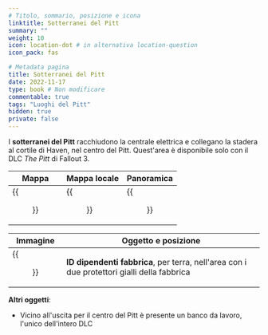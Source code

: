 ```yaml
---
# Titolo, sommario, posizione e icona
linktitle: Sotterranei del Pitt
summary: ""
weight: 10
icon: location-dot # in alternativa location-question
icon_pack: fas

# Metadata pagina
title: Sotterranei del Pitt
date: 2022-11-17
type: book # Non modificare
commentable: true
tags: "Luoghi del Pitt"
hidden: true
private: false 
---
```


<div class="fo3">

I **sotterranei del Pitt** racchiudono la centrale elettrica e collegano la stadera al cortile di Haven, nel centro del Pitt. Quest'area è disponibile solo con il DLC *The Pitt* di Fallout 3.

| Mappa | Mappa locale | Panoramica |
| ----- | ------------ | ---------- |
|  {{<figure src="fo3/The_Pitt_Underground_loc.webp">}}    | {{<figure src="fo3/Pitt_underground_loc_map.webp">}}            |    {{<figure src="fo3/The_Pitt_Underground.webp">}}       | 

| Immagine | Oggetto e posizione |
| -------- | ------------------- |
| {{<figure src="fo3/The_Pitt_Underground_Factory_worker_ID.webp">}}        | **ID dipendenti fabbrica**, per terra, nell'area con i due protettori gialli della fabbrica                    | 


**Altri oggetti**:
- Vicino all'uscita per il centro del Pitt è presente un banco da lavoro, l'unico dell'intero DLC

</div>

